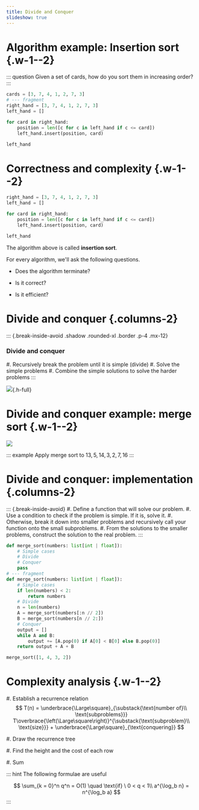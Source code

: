 ```yaml
---
title: Divide and Conquer
slideshow: true
---
```


# Algorithm example: Insertion sort {.w-1--2}

::: question
Given a set of cards, how do you sort them in increasing order?
:::

~~~ python {.run hideUntil="2024-11-05 16:15"}
cards = [3, 7, 4, 1, 2, 7, 3]
# --- fragment
right_hand = [3, 7, 4, 1, 2, 7, 3]
left_hand = []

for card in right_hand:
    position = len([c for c in left_hand if c <= card])
    left_hand.insert(position, card)

left_hand
~~~

# Correctness and complexity {.w-1--2}

~~~ python {.run}
right_hand = [3, 7, 4, 1, 2, 7, 3]
left_hand = []

for card in right_hand:
    position = len([c for c in left_hand if c <= card])
    left_hand.insert(position, card)

left_hand
~~~

The algorithm above is called **insertion sort**.

For every algorithm, we'll ask the following questions.

- Does the algorithm terminate?

- Is it correct?

- Is it efficient?

# Divide and conquer {.columns-2}

::: {.break-inside-avoid .shadow .rounded-xl .border .p-4 .mx-12}

### Divide and conquer

#. Recursively break the problem until it is simple (divide)
#. Solve the simple problems
#. Combine the simple solutions to solve the harder problems
:::

![](/images/merge_sort.svg){.h-full}

# Divide and conquer example: merge sort {.w-1--2}

![](/images/merge-sort.gif)

::: example
Apply merge sort to $13, 5, 14, 3, 2, 7, 16$
:::

# Divide and conquer: implementation {.columns-2}

::: {.break-inside-avoid}
#. Define a function that will solve our problem.
#. Use a condition to check if the problem is simple.
If it is, solve it.
#. Otherwise, break it down into smaller problems
and recursively call your function onto the small subproblems.
#. From the solutions to the smaller problems,
construct the solution to the real problem.
:::

```python {.run .break-inside-avoid hideUntil="2024-11-05 16:15"}
def merge_sort(numbers: list[int | float]):
    # Simple cases
    # Divide
    # Conquer
    pass
# --- fragment
def merge_sort(numbers: list[int | float]):
    # Simple cases
    if len(numbers) < 2:
        return numbers
    # Divide
    n = len(numbers)
    A = merge_sort(numbers[:n // 2])
    B = merge_sort(numbers[n // 2:])
    # Conquer
    output = []
    while A and B:
        output += [A.pop(0) if A[0] < B[0] else B.pop(0)]
    return output + A + B

merge_sort([1, 4, 3, 2])
```

# Complexity analysis {.w-1--2}

#. Establish a recurrence relation
$$
    T(n)
    = \underbrace{\Large\square}_{\substack{\text{number of}\\ \text{subproblems}}}
    T\overbrace{\left(\Large\square\right)}^{\substack{\text{subproblem}\\ \text{size}}}
    + \underbrace{\Large\square}_{\text{conquering}}
    $$

#. Draw the recurrence tree

#. Find the height and the cost of each row

#. Sum

::: hint
The following formulae are useful

$$
\sum_{k = 0}^n q^n = O(1) \quad \text{if} \ 0 < q < 1\\
a^{\log_b n} = n^{\log_b a}
$$
:::